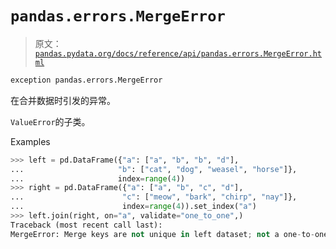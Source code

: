 # `pandas.errors.MergeError`

> 原文：[`pandas.pydata.org/docs/reference/api/pandas.errors.MergeError.html`](https://pandas.pydata.org/docs/reference/api/pandas.errors.MergeError.html)

```py
exception pandas.errors.MergeError
```

在合并数据时引发的异常。

`ValueError`的子类。

Examples

```py
>>> left = pd.DataFrame({"a": ["a", "b", "b", "d"],
...                     "b": ["cat", "dog", "weasel", "horse"]},
...                     index=range(4))
>>> right = pd.DataFrame({"a": ["a", "b", "c", "d"],
...                      "c": ["meow", "bark", "chirp", "nay"]},
...                      index=range(4)).set_index("a")
>>> left.join(right, on="a", validate="one_to_one",)
Traceback (most recent call last):
MergeError: Merge keys are not unique in left dataset; not a one-to-one merge 
```
